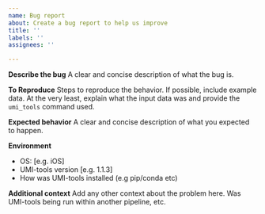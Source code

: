 ```yaml
---
name: Bug report
about: Create a bug report to help us improve
title: ''
labels: ''
assignees: ''

---
```


**Describe the bug**
A clear and concise description of what the bug is.

**To Reproduce**
Steps to reproduce the behavior. If possible, include example data. At the very least, explain what the input data was and provide the `umi_tools` command used.

**Expected behavior**
A clear and concise description of what you expected to happen.

**Environment**
 - OS: [e.g. iOS]
 - UMI-tools version [e.g. 1.1.3]
 - How was UMI-tools installed (e.g pip/conda etc)

**Additional context**
Add any other context about the problem here. Was UMI-tools being run within another pipeline, etc.
